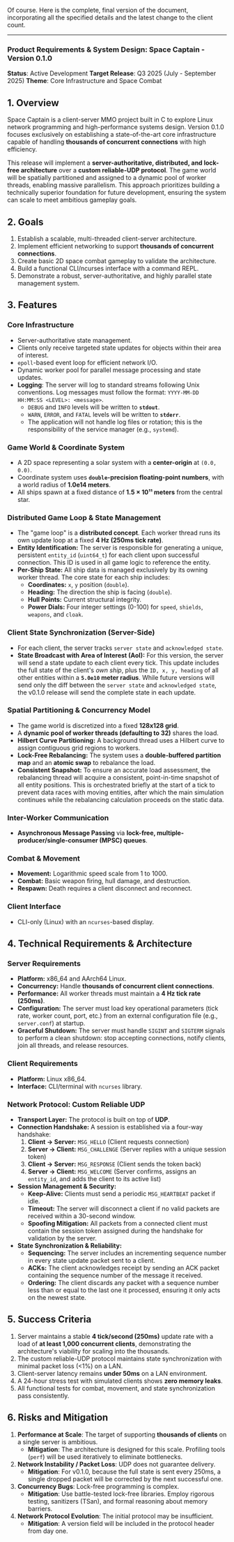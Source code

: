 Of course. Here is the complete, final version of the document, incorporating all the specified details and the latest change to the client count.

---

### **Product Requirements & System Design: Space Captain - Version 0.1.0**

**Status**: Active Development
**Target Release**: Q3 2025 (July - September 2025)
**Theme**: Core Infrastructure and Space Combat

## 1. Overview

Space Captain is a client-server MMO project built in C to explore Linux network programming and high-performance systems design. Version 0.1.0 focuses exclusively on establishing a state-of-the-art core infrastructure capable of handling **thousands of concurrent connections** with high efficiency.

This release will implement a **server-authoritative, distributed, and lock-free architecture** over a **custom reliable-UDP protocol**. The game world will be spatially partitioned and assigned to a dynamic pool of worker threads, enabling massive parallelism. This approach prioritizes building a technically superior foundation for future development, ensuring the system can scale to meet ambitious gameplay goals.

## 2. Goals

1.  Establish a scalable, multi-threaded client-server architecture.
2.  Implement efficient networking to support **thousands of concurrent connections**.
3.  Create basic 2D space combat gameplay to validate the architecture.
4.  Build a functional CLI/ncurses interface with a command REPL.
5.  Demonstrate a robust, server-authoritative, and highly parallel state management system.

## 3. Features

### Core Infrastructure
*   Server-authoritative state management.
*   Clients only receive targeted state updates for objects within their area of interest.
*   `epoll`-based event loop for efficient network I/O.
*   Dynamic worker pool for parallel message processing and state updates.
*   **Logging**: The server will log to standard streams following Unix conventions. Log messages must follow the format: `YYYY-MM-DD HH:MM:SS <LEVEL>: <message>`.
    *   `DEBUG` and `INFO` levels will be written to **`stdout`**.
    *   `WARN`, `ERROR`, and `FATAL` levels will be written to **`stderr`**.
    *   The application will not handle log files or rotation; this is the responsibility of the service manager (e.g., `systemd`).

### Game World & Coordinate System
*   A 2D space representing a solar system with a **center-origin** at `(0.0, 0.0)`.
*   Coordinate system uses **`double`-precision floating-point numbers**, with a world radius of **1.0e14 meters**.
*   All ships spawn at a fixed distance of **1.5 × 10¹¹ meters** from the central star.

### Distributed Game Loop & State Management
*   The "game loop" is a **distributed concept**. Each worker thread runs its own update loop at a fixed **4 Hz (250ms tick rate)**.
*   **Entity Identification:** The server is responsible for generating a unique, persistent `entity_id` (`uint64_t`) for each client upon successful connection. This ID is used in all game logic to reference the entity.
*   **Per-Ship State:** All ship data is managed exclusively by its owning worker thread. The core state for each ship includes:
    *   **Coordinates:** `x`, `y` position (`double`).
    *   **Heading:** The direction the ship is facing (`double`).
    *   **Hull Points:** Current structural integrity.
    *   **Power Dials:** Four integer settings (0-100) for `speed`, `shields`, `weapons`, and `cloak`.

### Client State Synchronization (Server-Side)
*   For each client, the server tracks `server state` and `acknowledged state`.
*   **State Broadcast with Area of Interest (AoI):** For this version, the server will send a state update to each client every tick. This update includes the full state of the client's *own ship*, plus the `ID, x, y, heading` of all other entities within a **`5.0e10` meter radius**. While future versions will send only the diff between the `server state` and `acknowledged state`, the v0.1.0 release will send the complete state in each update.

### Spatial Partitioning & Concurrency Model
*   The game world is discretized into a fixed **128x128 grid**.
*   A **dynamic pool of worker threads (defaulting to 32)** shares the load.
*   **Hilbert Curve Partitioning:** A background thread uses a Hilbert curve to assign contiguous grid regions to workers.
*   **Lock-Free Rebalancing:** The system uses a **double-buffered partition map** and an **atomic swap** to rebalance the load.
*   **Consistent Snapshot:** To ensure an accurate load assessment, the rebalancing thread will acquire a consistent, point-in-time snapshot of all entity positions. This is orchestrated briefly at the start of a tick to prevent data races with moving entities, after which the main simulation continues while the rebalancing calculation proceeds on the static data.

### Inter-Worker Communication
*   **Asynchronous Message Passing** via **lock-free, multiple-producer/single-consumer (MPSC) queues**.

### Combat & Movement
*   **Movement:** Logarithmic speed scale from 1 to 1000.
*   **Combat:** Basic weapon firing, hull damage, and destruction.
*   **Respawn:** Death requires a client disconnect and reconnect.

### Client Interface
*   CLI-only (Linux) with an `ncurses`-based display.

## 4. Technical Requirements & Architecture

### Server Requirements
*   **Platform:** x86_64 and AArch64 Linux.
*   **Concurrency:** Handle **thousands of concurrent client connections**.
*   **Performance:** All worker threads must maintain a **4 Hz tick rate (250ms)**.
*   **Configuration:** The server must load key operational parameters (tick rate, worker count, port, etc.) from an external configuration file (e.g., `server.conf`) at startup.
*   **Graceful Shutdown:** The server must handle `SIGINT` and `SIGTERM` signals to perform a clean shutdown: stop accepting connections, notify clients, join all threads, and release resources.

### Client Requirements
*   **Platform:** Linux x86_64.
*   **Interface:** CLI/terminal with `ncurses` library.

### Network Protocol: Custom Reliable UDP
*   **Transport Layer:** The protocol is built on top of **UDP**.
*   **Connection Handshake:** A session is established via a four-way handshake:
    1.  **Client -> Server:** `MSG_HELLO` (Client requests connection)
    2.  **Server -> Client:** `MSG_CHALLENGE` (Server replies with a unique session token)
    3.  **Client -> Server:** `MSG_RESPONSE` (Client sends the token back)
    4.  **Server -> Client:** `MSG_WELCOME` (Server confirms, assigns an `entity_id`, and adds the client to its active list)
*   **Session Management & Security:**
    *   **Keep-Alive:** Clients must send a periodic `MSG_HEARTBEAT` packet if idle.
    *   **Timeout:** The server will disconnect a client if no valid packets are received within a 30-second window.
    *   **Spoofing Mitigation:** All packets from a connected client must contain the session token assigned during the handshake for validation by the server.
*   **State Synchronization & Reliability:**
    *   **Sequencing:** The server includes an incrementing sequence number in every state update packet sent to a client.
    *   **ACKs:** The client acknowledges receipt by sending an ACK packet containing the sequence number of the message it received.
    *   **Ordering:** The client discards any packet with a sequence number less than or equal to the last one it processed, ensuring it only acts on the newest state.

## 5. Success Criteria

1.  Server maintains a stable **4 tick/second (250ms)** update rate with a load of **at least 1,000 concurrent clients**, demonstrating the architecture's viability for scaling into the thousands.
2.  The custom reliable-UDP protocol maintains state synchronization with minimal packet loss (<1%) on a LAN.
3.  Client-server latency remains **under 50ms** on a LAN environment.
4.  A 24-hour stress test with simulated clients shows **zero memory leaks**.
5.  All functional tests for combat, movement, and state synchronization pass consistently.

## 6. Risks and Mitigation

1.  **Performance at Scale**: The target of supporting **thousands of clients** on a single server is ambitious.
    *   **Mitigation**: The architecture is designed for this scale. Profiling tools (`perf`) will be used iteratively to eliminate bottlenecks.
2.  **Network Instability / Packet Loss**: UDP does not guarantee delivery.
    *   **Mitigation**: For v0.1.0, because the full state is sent every 250ms, a single dropped packet will be corrected by the next successful one.
3.  **Concurrency Bugs**: Lock-free programming is complex.
    *   **Mitigation**: Use battle-tested lock-free libraries. Employ rigorous testing, sanitizers (TSan), and formal reasoning about memory barriers.
4.  **Network Protocol Evolution**: The initial protocol may be insufficient.
    *   **Mitigation**: A version field will be included in the protocol header from day one.

